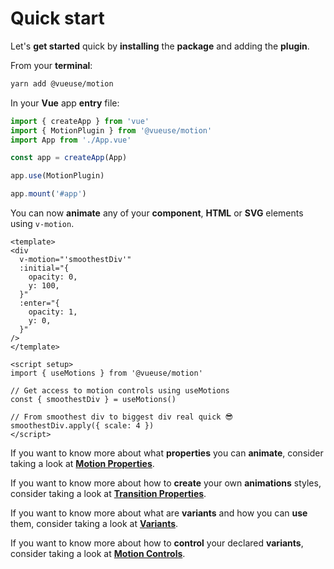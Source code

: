 # Quick start

Let's **get started** quick by **installing** the **package** and adding the **plugin**.

From your **terminal**:

```bash
yarn add @vueuse/motion
```

In your **Vue** app **entry** file:

```javascript
import { createApp } from 'vue'
import { MotionPlugin } from '@vueuse/motion'
import App from './App.vue'

const app = createApp(App)

app.use(MotionPlugin)

app.mount('#app')
```

You can now **animate** any of your **component**, **HTML** or **SVG** elements using `v-motion`.

```vue
<template>
<div
  v-motion="'smoothestDiv'"
  :initial="{
    opacity: 0,
    y: 100,
  }"
  :enter="{
    opacity: 1,
    y: 0,
  }"
/>
</template>

<script setup>
import { useMotions } from '@vueuse/motion'

// Get access to motion controls using useMotions
const { smoothestDiv } = useMotions()

// From smoothest div to biggest div real quick 😎
smoothestDiv.apply({ scale: 4 })
</script>
```

If you want to know more about what **properties** you can **animate**, consider taking a look at [**Motion Properties**](/motion-properties).

If you want to know more about how to **create** your own **animations** styles, consider taking a look at [**Transition Properties**](/transition-properties).

If you want to know more about what are **variants** and how you can **use** them, consider taking a look at [**Variants**](/variants).

If you want to know more about how to **control** your declared **variants**, consider taking a look at [**Motion Controls**](/motion-controls).
